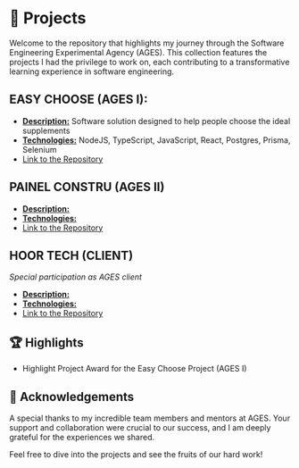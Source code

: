# 🌟 Projects
Welcome to the repository that highlights my journey through the Software Engineering Experimental Agency (AGES). This collection features the projects I had the privilege to work on, each contributing to a transformative learning experience in software engineering.

## EASY CHOOSE (AGES I):
- <ins>**Description:**</ins> Software solution designed to help people choose the ideal supplements
- <ins>**Technologies:**</ins> NodeJS, TypeScript, JavaScript, React, Postgres, Prisma, Selenium
- [Link to the Repository](https://tools.ages.pucrs.br/easy-choose)

## PAINEL CONSTRU (AGES II)
- <ins>**Description:**</ins> 
- <ins>**Technologies:**</ins> 
- [Link to the Repository](https://tools.ages.pucrs.br/industria-digital)

## HOOR TECH (CLIENT) 
*Special participation as AGES client*

- <ins>**Description:**</ins> 
- <ins>**Technologies:**</ins> 
- [Link to the Repository](https://tools.ages.pucrs.br/hoortech)

## 🏆 Highlights
- Highlight Project Award for the Easy Choose Project (AGES I) 
  

## 🙌 Acknowledgements

A special thanks to my incredible team members and mentors at AGES. Your support and collaboration were crucial to our success, and I am deeply grateful for the experiences we shared.

Feel free to dive into the projects and see the fruits of our hard work!
